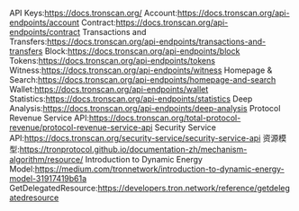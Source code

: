 API Keys:https://docs.tronscan.org/
Account:https://docs.tronscan.org/api-endpoints/account
Contract:https://docs.tronscan.org/api-endpoints/contract
Transactions and Transfers:https://docs.tronscan.org/api-endpoints/transactions-and-transfers
Block:https://docs.tronscan.org/api-endpoints/block
Tokens:https://docs.tronscan.org/api-endpoints/tokens
Witness:https://docs.tronscan.org/api-endpoints/witness
Homepage & Search:https://docs.tronscan.org/api-endpoints/homepage-and-search
Wallet:https://docs.tronscan.org/api-endpoints/wallet
Statistics:https://docs.tronscan.org/api-endpoints/statistics
Deep Analysis:https://docs.tronscan.org/api-endpoints/deep-analysis
Protocol Revenue Service API:https://docs.tronscan.org/total-protocol-revenue/protocol-revenue-service-api
Security Service API:https://docs.tronscan.org/security-service/security-service-api
资源模型:https://tronprotocol.github.io/documentation-zh/mechanism-algorithm/resource/
Introduction to Dynamic Energy Model:https://medium.com/tronnetwork/introduction-to-dynamic-energy-model-31917419b61a
GetDelegatedResource:https://developers.tron.network/reference/getdelegatedresource